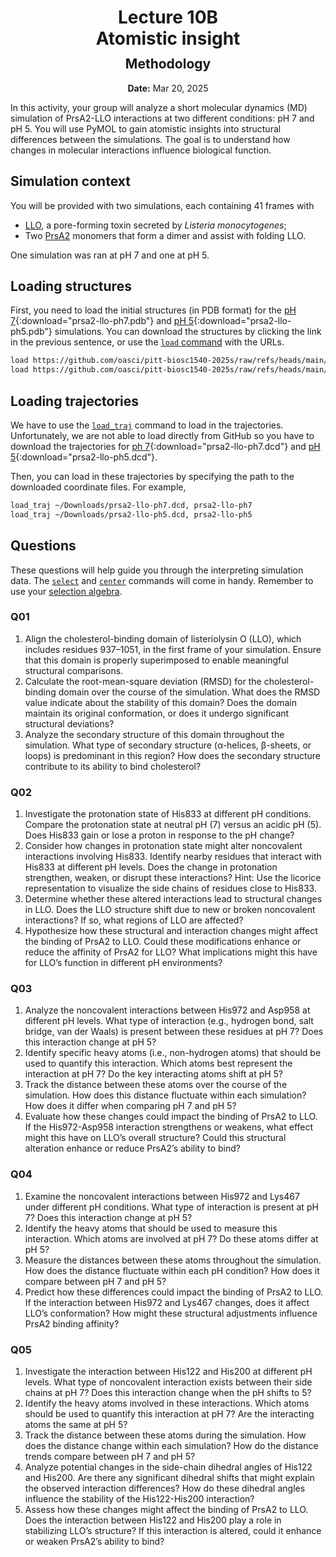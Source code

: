 <h1 style="margin-bottom: 0.4em; text-align: center;">
    <b>Lecture 10B</b><br>
    Atomistic insight
</h1>
<h2 style="margin-top: 0.0em; text-align: center;">
    Methodology
</h2>
<p style="text-align: center;">
    <b>Date:</b> Mar 20, 2025
</p>

In this activity, your group will analyze a short molecular dynamics (MD) simulation of PrsA2-LLO interactions at two different conditions: pH 7 and pH 5.
You will use PyMOL to gain atomistic insights into structural differences between the simulations.
The goal is to understand how changes in molecular interactions influence biological function.

## Simulation context

You will be provided with two simulations, each containing 41 frames with

-   [LLO](https://www.uniprot.org/uniprotkb/P13128/entry), a pore-forming toxin secreted by *Listeria monocytogenes*;
-   Two [PrsA2](https://www.uniprot.org/uniprotkb/Q8Y557/entry) monomers that form a dimer and assist with folding LLO.

One simulation was ran at pH 7 and one at pH 5.

## Loading structures

First, you need to load the initial structures (in PDB format) for the [pH 7](/data/md/prsa2-llo/prsa2-llo-ph7.pdb){:download="prsa2-llo-ph7.pdb"} and [pH 5](/data/md/prsa2-llo/prsa2-llo-ph5.pdb){:download="prsa2-llo-ph5.pdb"} simulations.
You can download the structures by clicking the link in the previous sentence, or use the [`load` command](https://pymolwiki.org/index.php/Load) with the URLs.

```bash
load https://github.com/oasci/pitt-biosc1540-2025s/raw/refs/heads/main/content/data/md/prsa2-llo/prsa2-llo-ph7.pdb
load https://github.com/oasci/pitt-biosc1540-2025s/raw/refs/heads/main/content/data/md/prsa2-llo/prsa2-llo-ph5.pdb
```

## Loading trajectories

We have to use the [`load_traj`](https://pymolwiki.org/index.php/Load_traj) command to load in the trajectories.
Unfortunately, we are not able to load directly from GitHub so you have to download the trajectories for [ph 7](/data/md/prsa2-llo/prsa2-llo-ph7.dcd){:download="prsa2-llo-ph7.dcd"} and [pH 5](/data/md/prsa2-llo/prsa2-llo-ph5.dcd){:download="prsa2-llo-ph5.dcd"}.

Then, you can load in these trajectories by specifying the path to the downloaded coordinate files.
For example,

```bash
load_traj ~/Downloads/prsa2-llo-ph7.dcd, prsa2-llo-ph7
load_traj ~/Downloads/prsa2-llo-ph5.dcd, prsa2-llo-ph5
```

## Questions

These questions will help guide you through the interpreting simulation data.
The [`select`](https://pymolwiki.org/index.php/Select) and [`center`](https://pymolwiki.org/index.php/Center) commands will come in handy.
Remember to use your [selection algebra](https://pymolwiki.org/index.php/Selection_Algebra).

### Q01

1. Align the cholesterol-binding domain of listeriolysin O (LLO), which includes residues 937–1051, in the first frame of your simulation.
    Ensure that this domain is properly superimposed to enable meaningful structural comparisons.
2. Calculate the root-mean-square deviation (RMSD) for the cholesterol-binding domain over the course of the simulation.
    What does the RMSD value indicate about the stability of this domain?
    Does the domain maintain its original conformation, or does it undergo significant structural deviations?
3. Analyze the secondary structure of this domain throughout the simulation.
    What type of secondary structure (α-helices, β-sheets, or loops) is predominant in this region?
    How does the secondary structure contribute to its ability to bind cholesterol?

### Q02

1. Investigate the protonation state of His833 at different pH conditions.
    Compare the protonation state at neutral pH (7) versus an acidic pH (5).
    Does His833 gain or lose a proton in response to the pH change?
2. Consider how changes in protonation state might alter noncovalent interactions involving His833.
    Identify nearby residues that interact with His833 at different pH levels.
    Does the change in protonation strengthen, weaken, or disrupt these interactions?
    Hint: Use the licorice representation to visualize the side chains of residues close to His833.
3. Determine whether these altered interactions lead to structural changes in LLO.
    Does the LLO structure shift due to new or broken noncovalent interactions?
    If so, what regions of LLO are affected?
4. Hypothesize how these structural and interaction changes might affect the binding of PrsA2 to LLO.
    Could these modifications enhance or reduce the affinity of PrsA2 for LLO?
    What implications might this have for LLO’s function in different pH environments?

### Q03

1. Analyze the noncovalent interactions between His972 and Asp958 at different pH levels.
    What type of interaction (e.g., hydrogen bond, salt bridge, van der Waals) is present between these residues at pH 7?
    Does this interaction change at pH 5?
2. Identify specific heavy atoms (i.e., non-hydrogen atoms) that should be used to quantify this interaction.
    Which atoms best represent the interaction at pH 7?
    Do the key interacting atoms shift at pH 5?
3. Track the distance between these atoms over the course of the simulation.
    How does this distance fluctuate within each simulation?
    How does it differ when comparing pH 7 and pH 5?
4. Evaluate how these changes could impact the binding of PrsA2 to LLO.
    If the His972-Asp958 interaction strengthens or weakens, what effect might this have on LLO’s overall structure?
    Could this structural alteration enhance or reduce PrsA2’s ability to bind?

### Q04

1.  Examine the noncovalent interactions between His972 and Lys467 under different pH conditions.
    What type of interaction is present at pH 7?
    Does this interaction change at pH 5?
2.  Identify the heavy atoms that should be used to measure this interaction.
    Which atoms are involved at pH 7?
    Do these atoms differ at pH 5?
3.  Measure the distances between these atoms throughout the simulation.
    How does the distance fluctuate within each pH condition?
    How does it compare between pH 7 and pH 5?
4.  Predict how these differences could impact the binding of PrsA2 to LLO.
    If the interaction between His972 and Lys467 changes, does it affect LLO’s conformation?
    How might these structural adjustments influence PrsA2 binding affinity?

### Q05

1.  Investigate the interaction between His122 and His200 at different pH levels.
    What type of noncovalent interaction exists between their side chains at pH 7?
    Does this interaction change when the pH shifts to 5?
2.  Identify the heavy atoms involved in these interactions.
    Which atoms should be used to quantify this interaction at pH 7?
    Are the interacting atoms the same at pH 5?
3.  Track the distance between these atoms during the simulation.
    How does the distance change within each simulation?
    How do the distance trends compare between pH 7 and pH 5?
4.  Analyze potential changes in the side-chain dihedral angles of His122 and His200.
    Are there any significant dihedral shifts that might explain the observed interaction differences?
    How do these dihedral angles influence the stability of the His122-His200 interaction?
5.  Assess how these changes might affect the binding of PrsA2 to LLO.
    Does the interaction between His122 and His200 play a role in stabilizing LLO’s structure?
    If this interaction is altered, could it enhance or weaken PrsA2’s ability to bind?
